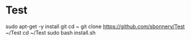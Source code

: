 # Test

sudo apt-get -y install git
cd ~
git clone https://github.com/sbonnery/Test ~/Test
cd ~/Test
sudo bash install.sh
